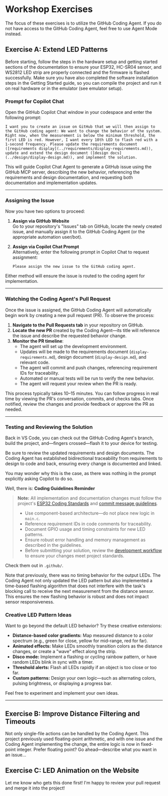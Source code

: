 # Workshop Exercises

The focus of these exercises is to utilize the GitHub Coding Agent. If you do not have access to the GitHub Coding Agent, feel free to use Agent Mode instead.

## Exercise A: Extend LED Patterns

Before starting, follow the steps in the hardware setup and getting started sections of the documentation to ensure your ESP32, HC-SR04 sensor, and WS2812 LED strip are properly connected and the firmware is flashed successfully. Make sure you have also completed the software installation steps in the Getting Started guide, so you can compile the project and run it on real hardware or in the emulator (see emulator setup).

### Prompt for Copilot Chat

Open the GitHub Copilot Chat window in your codespace and enter the following prompt:

```
I want you to create an issue on GitHub that we will then assign to the GitHub coding agent: We want to change the behavior of the system. Right now, when the measurement is below the minimum threshold, the first LED is red. However, I want every 10th LED to flash red with a 1-second frequency. Please update the requirements document ([requirements display](../requirements/display-requirements.md)), update and extend the design document ([design docs](../design/display-design.md)), and implement the solution.
```

This will guide Copilot Chat Agent to generate a GitHub issue using the GitHub MCP server, describing the new behavior, referencing the requirements and design documentation, and requesting both documentation and implementation updates.

---

### Assigning the Issue

Now you have two options to proceed:

1. **Assign via GitHub Website**  
    Go to your repository's "Issues" tab on GitHub, locate the newly created issue, and manually assign it to the GitHub Coding Agent (or the appropriate automation user/bot).

2. **Assign via Copilot Chat Prompt**  
    Alternatively, enter the following prompt in Copilot Chat to request assignment:

    ```
    Please assign the new issue to the GitHub coding agent.
    ```

Either method will ensure the issue is routed to the coding agent for implementation.

---

### Watching the Coding Agent's Pull Request

Once the issue is assigned, the GitHub Coding Agent will automatically begin work by creating a new pull request (PR). To observe the process:

1. **Navigate to the Pull Requests tab** in your repository on GitHub.
2. **Locate the new PR** created by the Coding Agent—its title will reference the issue and describe the requested behavior change.
3. **Monitor the PR timeline**:
     - The agent will set up the development environment.
     - Updates will be made to the requirements document (`display-requirements.md`), design document (`display-design.md`), and relevant code.
     - The agent will commit and push changes, referencing requirement IDs for traceability.
     - Automated or manual tests will be run to verify the new behavior.
     - The agent will request your review when the PR is ready.

This process typically takes 10–15 minutes. You can follow progress in real time by viewing the PR's conversation, commits, and checks tabs. Once notified, review the changes and provide feedback or approve the PR as needed.

---

### Testing and Reviewing the Solution

Back in VS Code, you can check out the GitHub Coding Agent's branch, build the project, and—fingers crossed—flash it to your device for testing.

Be sure to review the updated requirements and design documents. The Coding Agent has established bidirectional traceability from requirements to design to code and back, ensuring every change is documented and linked.

You may wonder why this is the case, as there was nothing in the prompt explicitly asking Copilot to do so.

Well, there is:
**Coding Guidelines Reminder**

> **Note:** All implementation and documentation changes must follow the project's [ESP32 Coding Standards](../../.github/prompt-snippets/esp32-coding-standards.md) and [commit message guidelines](../../.github/prompt-snippets/commit-message.md).  
>
> - Use component-based architecture—do not place new logic in `main.c`.
> - Reference requirement IDs in code comments for traceability.
> - Document GPIO usage and timing constraints for new LED patterns.
> - Ensure robust error handling and memory management as described in the guidelines.
> - Before submitting your solution, review the [development workflow](../../.github/prompt-snippets/development.md) to ensure your changes meet project standards.

Check them out in `.github/`.

Note that previously, there was no timing behavior for the output LEDs. The Coding Agent not only updated the LED pattern but also implemented a time-based flashing algorithm that does not interfere with the task's blocking call to receive the next measurement from the distance sensor. This ensures the new flashing behavior is robust and does not impact sensor responsiveness.

### Creative LED Pattern Ideas

Want to go beyond the default LED behavior? Try these creative extensions:

- **Distance-based color gradients:** Map measured distance to a color spectrum (e.g., green for close, yellow for mid-range, red for far).
- **Animated effects:** Make LEDs smoothly transition colors as the distance changes, or create a "wave" effect along the strip.
- **Disco mode:** Implement a flashing or cycling rainbow pattern, or have random LEDs blink in sync with a timer.
- **Threshold alerts:** Flash all LEDs rapidly if an object is too close or too far.
- **Custom patterns:** Design your own logic—such as alternating colors, pulsing brightness, or displaying a progress bar.

Feel free to experiment and implement your own ideas.

---

## Exercise B: Improve Distance Filtering and Timeouts

Not only single-file actions can be handled by the Coding Agent. This project previously used floating-point arithmetic, and with one issue and the Coding Agent implementing the change, the entire logic is now in fixed-point integer. Prefer floating point? Go ahead—describe what you want in an issue...

## Exercise C: LED Animation on the Website

Let me know who gets this done first!
I'm happy to review your pull request and merge it into the project!
